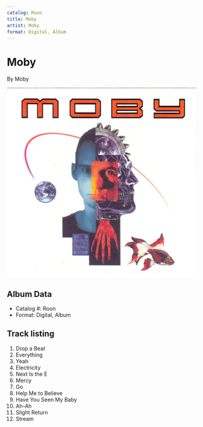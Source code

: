 ```yaml
---
catalog: Roon
title: Moby
artist: Moby
format: Digital, Album
---
```


# Moby

By Moby

![](../../assets/albumcovers/Moby-Moby.png)

## Album Data

- Catalog #: Roon
- Format: Digital, Album


## Track listing


1. Drop a Beat
2. Everything
3. Yeah
4. Electricity
5. Next Is the E
6. Mercy
7. Go
8. Help Me to Believe
9. Have You Seen My Baby
10. Ah-Ah
11. Slight Return
12. Stream

